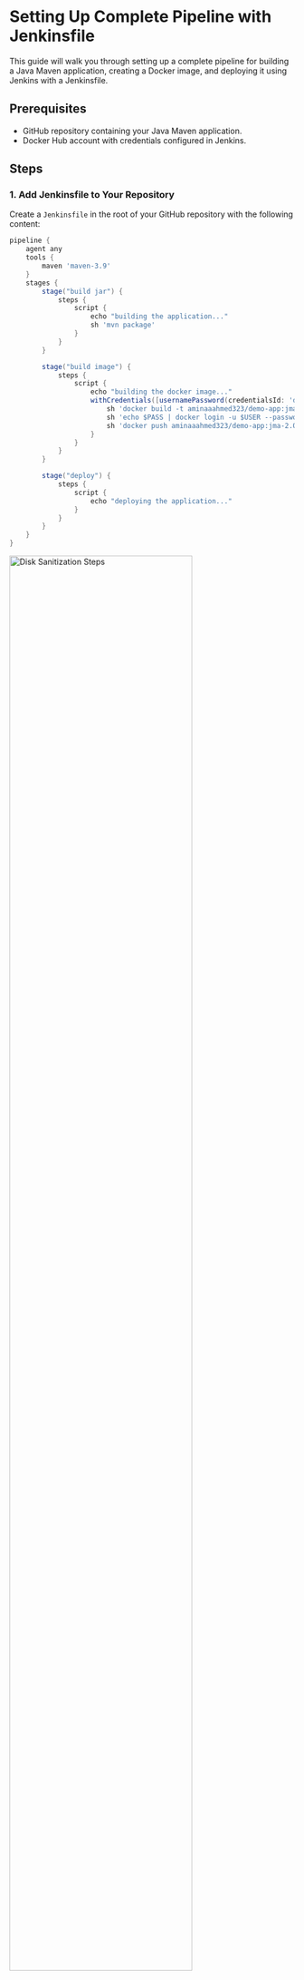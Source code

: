 # Setting Up Complete Pipeline with Jenkinsfile

This guide will walk you through setting up a complete pipeline for building a Java Maven application, creating a Docker image, and deploying it using Jenkins with a Jenkinsfile.

## Prerequisites

- GitHub repository containing your Java Maven application.
- Docker Hub account with credentials configured in Jenkins.

## Steps

### 1. Add Jenkinsfile to Your Repository

Create a `Jenkinsfile` in the root of your GitHub repository with the following content:

```groovy
pipeline {
    agent any
    tools {
        maven 'maven-3.9'
    }
    stages {
        stage("build jar") {
            steps {
                script {
                    echo "building the application..."
                    sh 'mvn package'
                }
            }
        }

        stage("build image") {
            steps {
                script {
                    echo "building the docker image..."
                    withCredentials([usernamePassword(credentialsId: 'docker-hub-repo', passwordVariable: 'PASS', usernameVariable: 'USER')]) {
                        sh 'docker build -t aminaaahmed323/demo-app:jma-2.0 .'
                        sh 'echo $PASS | docker login -u $USER --password-stdin'
                        sh 'docker push aminaaahmed323/demo-app:jma-2.0'
                    }
                }
            }
        }

        stage("deploy") {
            steps {
                script {
                    echo "deploying the application..."
                }
            }
        }               
    }
}
```
<img src="https://i.imgur.com/TtLyhVl.png" height="80%" width="80%" alt="Disk Sanitization Steps"/>

****

## 2. Configure Jenkins Job

- Open Jenkins dashboard.
- Create a new pipeline job or configure an existing one to use your GitHub repository.
- In the pipeline configuration, point Jenkins to your GitHub repository and select "Pipeline script from SCM".
- Choose "Git" as the SCM and provide your repository URL.
- Specify `*/main` as the branch to build.
- Save the pipeline job configuration.

## 3. Add Docker Credentials to Jenkins

- Go to Jenkins dashboard.
- Click on "Credentials" in the left sidebar.
- Select "System" and then "Global credentials".
- Click on "Add credentials" and choose "Username with password".
- Enter your Docker Hub username and password.
- Set an ID for your credentials, e.g., `docker-hub-repo`, and click "OK" to save.

## 4. Rebuild Pipeline Job

- Go back to your Jenkins pipeline job.
- Click on "Build Now" to trigger a new build.
- Jenkins will now execute the pipeline, which will build your Java Maven application, create a Docker image, and push it to Docker Hub.

<img src="https://i.imgur.com/usQI98t.png" height="80%" width="80%" alt="Disk Sanitization Steps"/>

<img src="https://i.imgur.com/Z5ccYVQ.png" height="80%" width="80%" alt="Disk Sanitization Steps"/>

